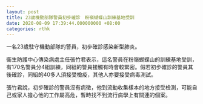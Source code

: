 ```yaml
---
layout: post
title: 23歲機動部隊警員初步確診　粉嶺蝴蝶山訓練基地受訓
date: 2020-08-09 17:39:44.000000000 +08:00
categories: rthk
---
```


一名23歲駐守機動部隊的警員，初步確診感染新型肺炎。

衞生防護中心傳染病處主任張竹君表示，這名警員在粉嶺蝴蝶山的訓練基地受訓，有170名警員分4組訓練，同組的警員接觸有時會較緊密。假若初步確診的警員其後確診，同組的40多人須接受檢疫，其他人亦要接受病毒測試。

張竹君說，初步確診的警員沒有病徵，他到流動收集樣本的地方接受檢測，可能自己或家人擔心他的工作屬高危，暫時找不到流行病學上有關連的個案。
